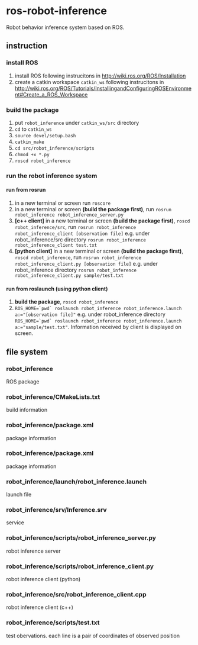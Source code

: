 # ros-robot-inference
Robot behavior inference system based on ROS.

## instruction

### install ROS
1. install ROS following instrucitons in http://wiki.ros.org/ROS/Installation
2. create a catkin workspace `catkin_ws` following instrucitons in http://wiki.ros.org/ROS/Tutorials/InstallingandConfiguringROSEnvironment#Create_a_ROS_Workspace

### build the package
1. put `robot_inference` under `catkin_ws/src` directory
2. `cd` to `catkin_ws`
3. `source devel/setup.bash`
4. `catkin_make`
5. `cd src/robot_inference/scripts`
6. `chmod +x *.py`
7. `roscd robot_inference`

### run the robot inference system

#### run from rosrun
1. in a new terminal or screen run `roscore`
2. in a new terminal or screen **(build the package first)**, run `rosrun robot_inference robot_inference_server.py`
3. **[c++ client]** in a new terminal or screen **(build the package first)**, `roscd robot_inference/src`, run `rosrun robot_inference robot_inference_client [observation file]` e.g. under robot_inference/src directory `rosrun robot_inference robot_inference_client test.txt`
3. **[python client]** in a new terminal or screen **(build the package first)**, `roscd robot_inference`, run `rosrun robot_inference robot_inference_client.py [observation file]` e.g. under robot_inference directory `rosrun robot_inference robot_inference_client.py sample/test.txt`

#### run from roslaunch (using python client)
1. **build the package**, `roscd robot_inference`
2. ``ROS_HOME=`pwd` roslaunch robot_inference robot_inference.launch a:="[observation file]"`` e.g. under robot_inference directory ``ROS_HOME=`pwd` roslaunch robot_inference robot_inference.launch a:="sample/test.txt"``. Information received by client is displayed on screen.

## file system

### robot_inference
ROS package

### robot_inference/CMakeLists.txt
build information

### robot_inference/package.xml
package information

### robot_inference/package.xml
package information

### robot_inference/launch/robot_inference.launch
launch file

### robot_inference/srv/Inference.srv
service

### robot_inference/scripts/robot_inference_server.py
robot inference server

### robot_inference/scripts/robot_inference_client.py
robot inference client (python)

### robot_inference/src/robot_inference_client.cpp
robot inference client (c++)

### robot_inference/scripts/test.txt
test obervations. each line is a pair of coordinates of observed position
